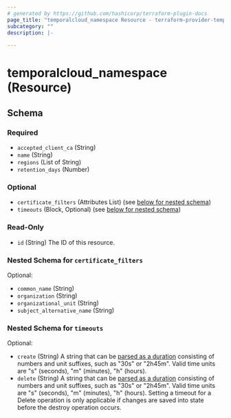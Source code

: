 ```yaml
---
# generated by https://github.com/hashicorp/terraform-plugin-docs
page_title: "temporalcloud_namespace Resource - terraform-provider-temporalcloud"
subcategory: ""
description: |-
  
---
```


# temporalcloud_namespace (Resource)





<!-- schema generated by tfplugindocs -->
## Schema

### Required

- `accepted_client_ca` (String)
- `name` (String)
- `regions` (List of String)
- `retention_days` (Number)

### Optional

- `certificate_filters` (Attributes List) (see [below for nested schema](#nestedatt--certificate_filters))
- `timeouts` (Block, Optional) (see [below for nested schema](#nestedblock--timeouts))

### Read-Only

- `id` (String) The ID of this resource.

<a id="nestedatt--certificate_filters"></a>
### Nested Schema for `certificate_filters`

Optional:

- `common_name` (String)
- `organization` (String)
- `organizational_unit` (String)
- `subject_alternative_name` (String)


<a id="nestedblock--timeouts"></a>
### Nested Schema for `timeouts`

Optional:

- `create` (String) A string that can be [parsed as a duration](https://pkg.go.dev/time#ParseDuration) consisting of numbers and unit suffixes, such as "30s" or "2h45m". Valid time units are "s" (seconds), "m" (minutes), "h" (hours).
- `delete` (String) A string that can be [parsed as a duration](https://pkg.go.dev/time#ParseDuration) consisting of numbers and unit suffixes, such as "30s" or "2h45m". Valid time units are "s" (seconds), "m" (minutes), "h" (hours). Setting a timeout for a Delete operation is only applicable if changes are saved into state before the destroy operation occurs.
